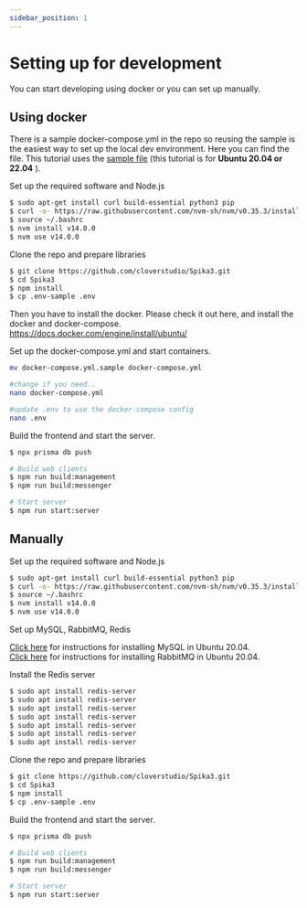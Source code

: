 ```yaml
---
sidebar_position: 1
---
```


# Setting up for development

You can start developing using docker or you can set up manually.

## Using docker

There is a sample docker-compose.yml in the repo so reusing the sample is the easiest way to set up the local dev environment. Here you can find the file. This tutorial uses the [sample file](https://github.com/cloverstudio/Spika3/blob/master/docker-compose.yml.sample) (this tutorial is for **Ubuntu 20.04 or 22.04** ).

Set up the required software and Node.js

```bash
$ sudo apt-get install curl build-essential python3 pip
$ curl -o- https://raw.githubusercontent.com/nvm-sh/nvm/v0.35.3/install.sh | bash
$ source ~/.bashrc
$ nvm install v14.0.0
$ nvm use v14.0.0
```

Clone the repo and prepare libraries

```bash
$ git clone https://github.com/cloverstudio/Spika3.git
$ cd Spika3
$ npm install
$ cp .env-sample .env
```

Then you have to install the docker. Please check it out here, and install the docker and docker-compose.
https://docs.docker.com/engine/install/ubuntu/

Set up the docker-compose.yml and start containers.

```bash
mv docker-compose.yml.sample docker-compose.yml

#change if you need..
nano docker-compose.yml

#update .env to use the docker-compose config
nano .env
```

Build the frontend and start the server.

```bash
$ npx prisma db push

# Build web clients
$ npm run build:management
$ npm run build:messenger

# Start server
$ npm run start:server
```

## Manually

Set up the required software and Node.js

```bash
$ sudo apt-get install curl build-essential python3 pip
$ curl -o- https://raw.githubusercontent.com/nvm-sh/nvm/v0.35.3/install.sh | bash
$ source ~/.bashrc
$ nvm install v14.0.0
$ nvm use v14.0.0
```

Set up MySQL, RabbitMQ, Redis

[Click here](https://www.digitalocean.com/community/tutorials/how-to-install-mysql-on-ubuntu-20-04) for instructions for installing MySQL in Ubuntu 20.04. <br/>
[Click here](https://www.rabbitmq.com/install-debian.html) for instructions for installing RabbitMQ in Ubuntu 20.04.

Install the Redis server

```bash
$ sudo apt install redis-server
$ sudo apt install redis-server
$ sudo apt install redis-server
$ sudo apt install redis-server
$ sudo apt install redis-server
$ sudo apt install redis-server
$ sudo apt install redis-server
```

Clone the repo and prepare libraries

```bash
$ git clone https://github.com/cloverstudio/Spika3.git
$ cd Spika3
$ npm install
$ cp .env-sample .env
```

Build the frontend and start the server.

```bash
$ npx prisma db push

# Build web clients
$ npm run build:management
$ npm run build:messenger

# Start server
$ npm run start:server
```
